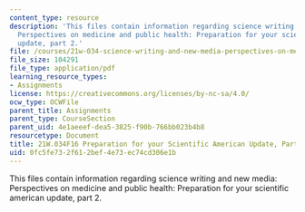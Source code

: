 ```yaml
---
content_type: resource
description: 'This files contain information regarding science writing and new media:
  Perspectives on medicine and public health: Preparation for your scientific american
  update, part 2.'
file: /courses/21w-034-science-writing-and-new-media-perspectives-on-medicine-and-public-health-fall-2016/0fc5fe732f612bef4e73ec74cd306e1b_MIT21W_034F16_PreSciAmeri2.pdf
file_size: 104291
file_type: application/pdf
learning_resource_types:
- Assignments
license: https://creativecommons.org/licenses/by-nc-sa/4.0/
ocw_type: OCWFile
parent_title: Assignments
parent_type: CourseSection
parent_uid: 4e1aeeef-dea5-3825-f90b-766bb023b4b8
resourcetype: Document
title: 21W.034F16 Preparation for your Scientific American Update, Part 2
uid: 0fc5fe73-2f61-2bef-4e73-ec74cd306e1b
---
```

This files contain information regarding science writing and new media: Perspectives on medicine and public health: Preparation for your scientific american update, part 2.